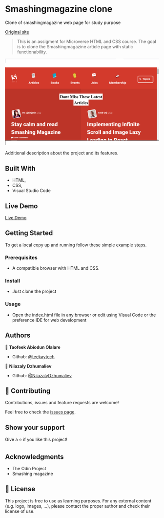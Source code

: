 # Smashingmagazine clone

Clone of smashingmagazine web page for study purpose

[Original site](https://www.smashingmagazine.com/)

> This is an assigment for Microverse HTML and CSS course. The goal is to clone the Smashingmagazine article page with static functionability.

![screenshot](images/screenshot.png)

Additional description about the project and its features.

## Built With

- HTML,
- CSS,
- Visual Studio Code

## Live Demo

[Live Demo](https://rawcdn.githack.com/NiiazalyDzhumaliev/smashingmagazine-clone/0f4730264ad1ffbfde48eee4c63a349c029bde95/index.html)

## Getting Started

To get a local copy up and running follow these simple example steps.

### Prerequisites

- A compatible browser with HTML and CSS.

### Install

- Just clone the project

### Usage

- Open the index.html file in any browser or edit using Visual Code or the preference IDE for web development

## Authors

👤 **Taofeek Abiodun Olalare**

- Github: [@teekaytech](https://github.com/teekaytech)

👤 **Niiazaly Dzhumaliev**

- Github: [@NiiazalyDzhumaliev](https://github.com/NiiazalyDzhumaliev)

## 🤝 Contributing

Contributions, issues and feature requests are welcome!

Feel free to check the [issues page](https://github.com/fdfragoso/nyt-clone/issues).

## Show your support

Give a ⭐️ if you like this project!

## Acknowledgments

- The Odin Project
- Smashing magazine

## 📝 License

This project is free to use as learning purposes. For any external content (e.g. logo, images, ...), please contact the proper author and check their license of use.

